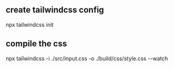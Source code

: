 ## create tailwindcss config
npx tailwindcss init

## compile the css

npx tailwindcss -i ./src/input.css -o ./build/css/style.css --watch
